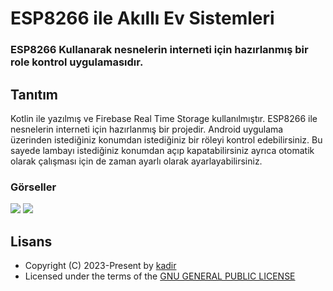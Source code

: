 <h1 align= left><b>ESP8266 ile Akıllı Ev Sistemleri</b></h1>
<h3 align = left>ESP8266 Kullanarak nesnelerin interneti için hazırlanmış bir role kontrol uygulamasıdır.</h3>

## <a name="features">Tanıtım</a>

Kotlin ile yazılmış ve Firebase Real Time Storage kullanılmıştır.
ESP8266 ile nesnelerin interneti için hazırlanmış bir projedir. 
Android uygulama üzerinden istediğiniz konumdan istediğiniz bir röleyi kontrol edebilirsiniz.
Bu sayede lambayı istediğiniz konumdan açıp kapatabilirsiniz ayrıca otomatik olarak çalışması için de zaman ayarlı olarak ayarlayabilirsiniz.

### Görseller

<p align="left">
  <img src="https://telegra.ph/file/ba1fb3df14c2078123c36.png">
  <img src="https://telegra.ph/file/431bb7347db616f4233c3.png">
</p>

## <a name="license">Lisans</a>

 - Copyright (C) 2023-Present by [kadir](github.com/kadirrbayar)️
 - Licensed under the terms of the [GNU GENERAL PUBLIC LICENSE](https://github.com/kadirrbayar/Kotlin-Firebase-ESP8266-Role/blob/main/LICENSE)
